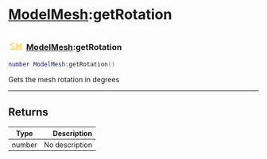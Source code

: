 # [ModelMesh](../modelmesh/README.md):getRotation

### <img src="../../.gitbook/assets/shared.png" width="32" height="32" /> [ModelMesh](../modelmesh/README.md):getRotation

```lua
number ModelMesh:getRotation()
```

Gets the mesh rotation in degrees<br>

-----------------
## Returns

| Type   | Description |
| ------ | ----------: |
| number | No description |
